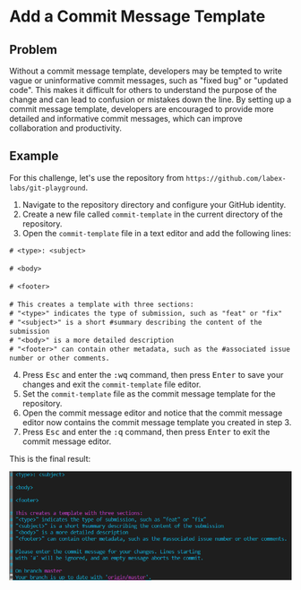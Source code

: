 # Add a Commit Message Template

## Problem

Without a commit message template, developers may be tempted to write vague or uninformative commit messages, such as "fixed bug" or "updated code". This makes it difficult for others to understand the purpose of the change and can lead to confusion or mistakes down the line. By setting up a commit message template, developers are encouraged to provide more detailed and informative commit messages, which can improve collaboration and productivity.

## Example

For this challenge, let's use the repository from `https://github.com/labex-labs/git-playground`.

1. Navigate to the repository directory and configure your GitHub identity.
2. Create a new file called `commit-template` in the current directory of the repository.
3. Open the `commit-template` file in a text editor and add the following lines:
```shell
# <type>: <subject>

# <body>

# <footer>

# This creates a template with three sections:
# "<type>" indicates the type of submission, such as "feat" or "fix"
# "<subject>" is a short #summary describing the content of the submission
# "<body>" is a more detailed description
# "<footer>" can contain other metadata, such as the #associated issue number or other comments.
```
4. Press <kbd>Esc</kbd> and enter the <kbd>:wq</kbd> command, then press <kbd>Enter</kbd> to save your changes and exit the `commit-template` file editor.
5. Set the `commit-template` file as the commit message template for the repository.
6. Open the commit message editor and notice that the commit message editor now contains the commit message template you created in step 3.
7. Press <kbd>Esc</kbd> and enter the <kbd>:q</kbd> command, then press <kbd>Enter</kbd> to exit the commit message editor.

This is the final result:

![<result>](./assets/challenge-commit-template-step1-1.png)

